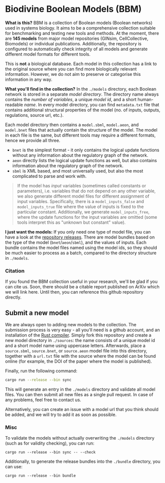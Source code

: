 # Biodivine Boolean Models (BBM)

**What is this?** BBM is a collection of Boolean models (Boolean networks) used in systems biology. It aims to be a comprehensive collection suitable for benchmarking and testing new tools and methods. At the moment, there are **145 models** from major model repositories (GINsim, CellCollective, Biomodels) or individual publications. Additionally, the repository is configured to automatically check integrity of all models and generate different model formats for different tools.

This is **not** a biological database. Each model in this collection has a link to the original source where you can find more biologically relevant information. However, we do not aim to preserve or categorise this information in any way.

**What you'll find in the collection?** In the `./models` directory, each Boolean network is stored in a separate *model directory*. The directory name always contains the *number of variables*, a unique *model id*, and a short human-readable *name*. In every model directory, you can find `metadata.txt` file that contains additional structural properties of the model (no. of inputs, outputs, regulations, source url, etc.).

Each model directory then contains a `model.sbml`, `model.aeon`, and `model.bnet` files that actually contain the structure of the model. The model in each file is the same, but different tools may require a different formats, hence we provide all three.

 - `bnet` is the simplest format - it only contains the logical update functions without any information about the regulatory graph of the network.
 - `aeon` directly lists the logical update functions as well, but also contains information about the regulatory graph of the network.
 - `sbml` is XML based, and most universally used, but also the most complicated to parse and work with.

> If the model has *input* variables (sometimes called constants or parameters), i.e. variables that do not depend on any other variable, we also generate different model files for different assignment of input variables. Specifically, there is a `model_inputs_false` and `model_inputs_true` file where the value of inputs is fixed to the particular constant. Additionally, we generate `model_inputs_free`, where the update functions for the input variables are omitted (some tools interpret this as "unknown but constant" value).

**I just want the models:** If you only need one type of model file, you can have a look at the [repository releases](https://github.com/sybila/biodivine-boolean-models/releases). There are model bundles based on the type of the model (`bnet`/`aeon`/`sbml`), and the values of inputs. Each bundle contains the model files named using the model ids, so they should be much easier to process as a batch, compared to the directory structure in `./models`.  

### Citation

If you found the BBM collection useful in your research, we'll be glad if you can cite us. Soon, there should be a citable report published on ArXiv which we will link here. Until then, you can reference this github repository directly. 

## Submit a new model

We are always open to adding new models to the collection. The submission process is very easy - all you'll need is a github account, and an installation of the [Rust compiler](https://www.rust-lang.org). Simply fork this repository and create a new model directory in `./sources`: the name consists of a unique model id and a short model name using uppercase letters. Afterwards, place a `source.sbml`, `source.bnet`, or `source.aeon` model file into this directory, together with a `url.txt` file with the source where the model can be found online (for example, the DOI of the paper where the model is published). 

Finally, run the following command:

```bash
cargo run --release --bin sync
```

This will generate an entry in the `./models` directory and validate all model files. You can then submit all new files as a single pull request. In case of any problems, feel free to contact us.

Alternatively, you can create an issue with a model url that you think should be added, and we will try to add it as soon as possible.

### Misc

To validate the models without actually overwriting the `./models` directory (such as for validity checking), you can run:

```
cargo run --release --bin sync -- --check
```

Additionally, to generate the release bundles into the `./bundle` directory, you can use:

```
cargo run --release --bin bundle
```